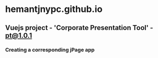 # hemantjnypc.github.io
## Vuejs project - 'Corporate Presentation Tool' - pt@1.0.1
###   Creating a corresponding jPage app
